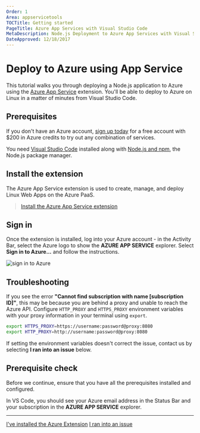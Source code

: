 ```yaml
---
Order: 1
Area: appservicetools
TOCTitle: Getting started
PageTitle: Azure App Services with Visual Studio Code
MetaDescription: Node.js Deployment to Azure App Services with Visual Studio Code
DateApproved: 12/18/2017
---
```

# Deploy to Azure using App Service

This tutorial walks you through deploying a Node.js application to Azure using the [Azure App Service](https://marketplace.visualstudio.com/items?itemName=ms-azuretools.vscode-azureappservice) extension. You'll be able to deploy to Azure on Linux in a matter of minutes from Visual Studio Code.

## Prerequisites

If you don't have an Azure account, [sign up today](https://azure.microsoft.com/en-us/free/?utm_source=campaign&utm_campaign=vscode-tutorial-app-service-extension&mktingSource=vscode-tutorial-app-service-extension) for a free account with $200 in Azure credits to try out any combination of services.

You need [Visual Studio Code](https://code.visualstudio.com/) installed along with [Node.js and npm](https://nodejs.org/en/download), the Node.js package manager.

## Install the extension

The Azure App Service extension is used to create, manage, and deploy Linux Web Apps on the Azure PaaS.

> <a class="tutorial-install-extension-btn" href="vscode:extension/ms-azuretools.vscode-azureappservice">Install the Azure App Service extension</a>

## Sign in

Once the extension is installed, log into your Azure account - in the Activity Bar, select the Azure logo to show the **AZURE APP SERVICE** explorer. Select **Sign in to Azure...** and follow the instructions.

![sign in to Azure](images/app-service-extension/sign-in.png)

## Troubleshooting

If you see the error **"Cannot find subscription with name [subscription ID]"**, this may be because you are behind a proxy and unable to reach the Azure API. Configure `HTTP_PROXY` and `HTTPS_PROXY` environment variables with your proxy information in your terminal using `export`.

```sh
export HTTPS_PROXY=https://username:password@proxy:8080
export HTTP_PROXY=http://username:password@proxy:8080
```

If setting the environment variables doesn't correct the issue, contact us by selecting **I ran into an issue** below.

## Prerequisite check

Before we continue, ensure that you have all the prerequisites installed and configured.

In VS Code, you should see your Azure email address in the Status Bar and your subscription in the **AZURE APP SERVICE** explorer.

----

<a class="tutorial-next-btn" href="/tutorials/app-service-extension/create-app">I've installed the Azure Extension</a>
<a class="tutorial-feedback-btn" onclick="reportIssue('node-deployment-azureappservice', 'getting-started')" href="javascript:void(0)">I ran into an issue</a>
